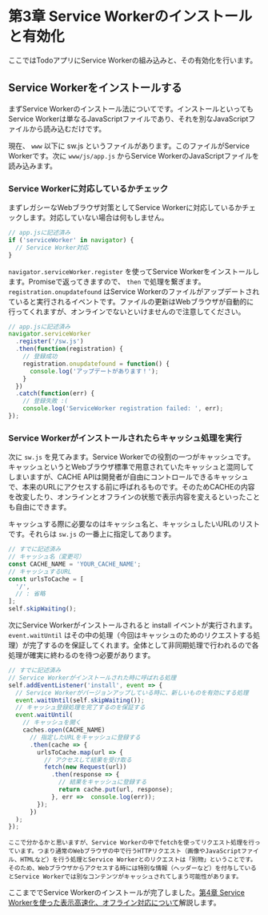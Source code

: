 # 第3章 Service Workerのインストールと有効化

ここではTodoアプリにService Workerの組み込みと、その有効化を行います。

## Service Workerをインストールする

まずService Workerのインストール法についてです。インストールといってもService Workerは単なるJavaScriptファイルであり、それを別なJavaScriptファイルから読み込むだけです。

現在、 `www` 以下に sw.js というファイルがあります。このファイルがService Workerです。次に `www/js/app.js` からService WorkerのJavaScriptファイルを読み込みます。

### Service Workerに対応しているかチェック

まずレガシーなWebブラウザ対策としてService Workerに対応しているかチェックします。対応していない場合は何もしません。

```js
// app.jsに記述済み
if ('serviceWorker' in navigator) {
  // Service Worker対応
}
```

`navigator.serviceWorker.register` を使ってService Workerをインストールします。Promiseで返ってきますので、 `then` で処理を繋ぎます。 `registration.onupdatefound` はService Workerのファイルがアップデートされていると実行されるイベントです。ファイルの更新はWebブラウザが自動的に行ってくれますが、オンラインでないといけませんので注意してください。

```js
// app.jsに記述済み
navigator.serviceWorker
  .register('/sw.js')
  .then(function(registration) {
    // 登録成功
    registration.onupdatefound = function() {
      console.log('アップデートがあります！');
    }
  })
  .catch(function(err) {
    // 登録失敗 :(
    console.log('ServiceWorker registration failed: ', err);
});
```

### Service Workerがインストールされたらキャッシュ処理を実行

次に `sw.js` を見てみます。Service Workerでの役割の一つがキャッシュです。キャッシュというとWebブラウザ標準で用意されていたキャッシュと混同してしまいますが、CACHE APIは開発者が自由にコントロールできるキャッシュで、本来のURLにアクセスする前に呼ばれるものです。そのためCACHEの内容を改変したり、オンラインとオフラインの状態で表示内容を変えるといったことも自由にできます。

キャッシュする際に必要なのはキャッシュ名と、キャッシュしたいURLのリストです。それらは `sw.js` の一番上に指定してあります。

```js
// すでに記述済み
// キャッシュ名（変更可）
const CACHE_NAME = 'YOUR_CACHE_NAME';
// キャッシュするURL
const urlsToCache = [
  '/',
  // : 省略
];
self.skipWaiting();
```

次にService Workerがインストールされると install イベントが実行されます。 `event.waitUntil` はその中の処理（今回はキャッシュのためのリクエストする処理）が完了するのを保証してくれます。全体として非同期処理で行われるので各処理が確実に終わるのを待つ必要があります。

```js
// すでに記述済み
// Service Workerがインストールされた時に呼ばれる処理
self.addEventListener('install', event => {
  // Service Workerがバージョンアップしている時に、新しいものを有効にする処理
  event.waitUntil(self.skipWaiting());
  // キャッシュ登録処理を完了するのを保証する
  event.waitUntil(
    // キャッシュを開く
    caches.open(CACHE_NAME)
      // 指定したURLをキャッシュに登録する
      .then(cache => {
        urlsToCache.map(url => {
          // アクセスして結果を受け取る
          fetch(new Request(url))
            .then(response => {
              // 結果をキャッシュに登録する
              return cache.put(url, response);
            }, err =>  console.log(err));
        });
      })
  );
});
```

    ここで分かるかと思いますが、Service Workerの中でfetchを使ってリクエスト処理を行っています。つまり通常のWebブラウザの中で行うHTTPリクエスト（画像やJavaScriptファイル、HTMLなど）を行う処理とService Workerとのリクエストは「別物」ということです。
    そのため、Webブラウザからアクセスする時には特別な情報（ヘッダーなど）を付与しているとService Workerでは別なコンテンツがキャッシュされてしまう可能性があります。

ここまででService Workerのインストールが完了しました。[第4章 Service Workerを使った表示高速化、オフライン対応について](./4.md)解説します。
